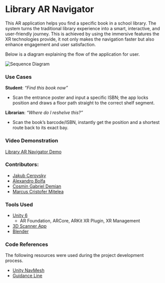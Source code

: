 # Library AR Navigator

This AR application helps you find a specific book in a school library. The system turns the traditional library experience into a smart, interactive, and user-friendly journey. This is achieved by using the immersive features the XR technologies provide, it not only makes the navigation faster but also enhance engagement and user satisfaction.

Below is a diagram explaining the flow of the application for user.

![Sequence Diagram](./images/sequence_diagram.jpg)

### Use Cases

**Student**: _“Find this book now”_

- Scan the entrance poster and input a specific ISBN; the app locks position and draws a floor path straight to the correct shelf segment.

**Librarian**: _“Where do I reshelve this?”_

- Scan the book’s barcode/ISBN, instantly get the position and a shortest route back to its exact bay.

### Video Demonstration

<!-- TODO: Input link -->

[Library AR Navigator Demo]()

### Contributors:

- [Jakub Cerovsky](https://github.com/JakubCerovsky)
- [Alexandro Bolfa](https://github.com/Reblayzer)
- [Cosmin Gabriel Demian](https://github.com/cosmindemian)
- [Marcus Cristofer Mitelea](https://github.com/mitmarcus)

### Tools Used

- [Unity 6](https://unity.com/)
  - AR Foundation, ARCore, ARKit XR Plugin, XR Management
- [3D Scanner App](https://3dscannerapp.com/)
- [Blender](https://www.blender.org/)

### Code References

The following resources were used during the project development process.

- [Unity NavMesh](https://learn.unity.com/tutorial/unity-navmesh#5c7f8528edbc2a002053b498)
- [Guidance Line](https://assetstore.unity.com/packages/tools/game-toolkits/guidance-line-303873)

